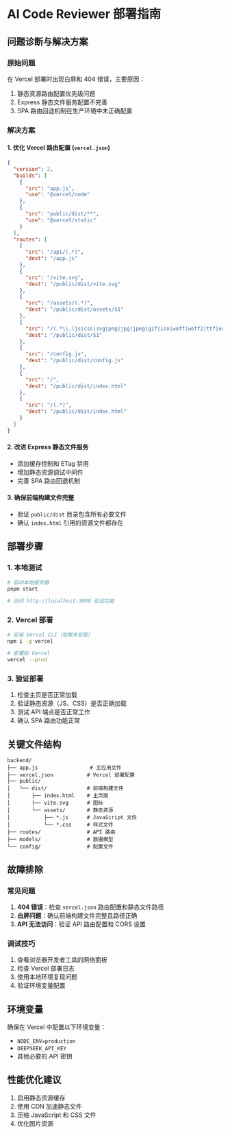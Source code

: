 # AI Code Reviewer 部署指南

## 问题诊断与解决方案

### 原始问题
在 Vercel 部署时出现白屏和 404 错误，主要原因：
1. 静态资源路由配置优先级问题
2. Express 静态文件服务配置不完善
3. SPA 路由回退机制在生产环境中未正确配置

### 解决方案

#### 1. 优化 Vercel 路由配置 (`vercel.json`)
```json
{
  "version": 2,
  "builds": [
    {
      "src": "app.js",
      "use": "@vercel/node"
    },
    {
      "src": "public/dist/**",
      "use": "@vercel/static"
    }
  ],
  "routes": [
    {
      "src": "/api/(.*)",
      "dest": "/app.js"
    },
    {
      "src": "/vite.svg",
      "dest": "/public/dist/vite.svg"
    },
    {
      "src": "/assets/(.*)",
      "dest": "/public/dist/assets/$1"
    },
    {
      "src": "/(.*\\.(js|css|svg|png|jpg|jpeg|gif|ico|woff|woff2|ttf|eot|json))",
      "dest": "/public/dist/$1"
    },
    {
      "src": "/config.js",
      "dest": "/public/dist/config.js"
    },
    {
      "src": "/",
      "dest": "/public/dist/index.html"
    },
    {
      "src": "/(.*)",
      "dest": "/public/dist/index.html"
    }
  ]
}
```

#### 2. 改进 Express 静态文件服务
- 添加缓存控制和 ETag 禁用
- 增加静态资源调试中间件
- 完善 SPA 路由回退机制

#### 3. 确保前端构建文件完整
- 验证 `public/dist` 目录包含所有必要文件
- 确认 `index.html` 引用的资源文件都存在

## 部署步骤

### 1. 本地测试
```bash
# 启动本地服务器
pnpm start

# 访问 http://localhost:3000 验证功能
```

### 2. Vercel 部署
```bash
# 安装 Vercel CLI（如果未安装）
npm i -g vercel

# 部署到 Vercel
vercel --prod
```

### 3. 验证部署
1. 检查主页是否正常加载
2. 验证静态资源（JS、CSS）是否正确加载
3. 测试 API 端点是否正常工作
4. 确认 SPA 路由功能正常

## 关键文件结构
```
backend/
├── app.js                 # 主应用文件
├── vercel.json           # Vercel 部署配置
├── public/
│   └── dist/             # 前端构建文件
│       ├── index.html    # 主页面
│       ├── vite.svg      # 图标
│       └── assets/       # 静态资源
│           ├── *.js      # JavaScript 文件
│           └── *.css     # 样式文件
├── routes/               # API 路由
├── models/               # 数据模型
└── config/               # 配置文件
```

## 故障排除

### 常见问题
1. **404 错误**：检查 `vercel.json` 路由配置和静态文件路径
2. **白屏问题**：确认前端构建文件完整且路径正确
3. **API 无法访问**：验证 API 路由配置和 CORS 设置

### 调试技巧
1. 查看浏览器开发者工具的网络面板
2. 检查 Vercel 部署日志
3. 使用本地环境复现问题
4. 验证环境变量配置

## 环境变量
确保在 Vercel 中配置以下环境变量：
- `NODE_ENV=production`
- `DEEPSEEK_API_KEY`
- 其他必要的 API 密钥

## 性能优化建议
1. 启用静态资源缓存
2. 使用 CDN 加速静态文件
3. 压缩 JavaScript 和 CSS 文件
4. 优化图片资源